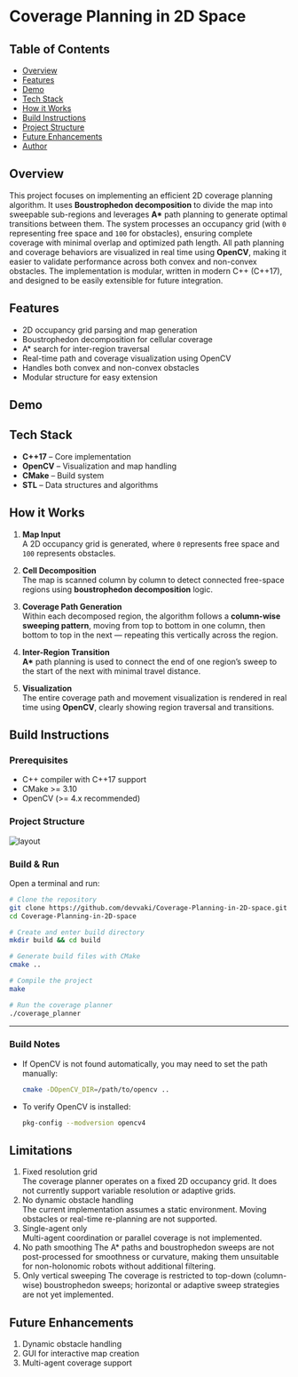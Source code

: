 # Coverage Planning in 2D Space

## Table of Contents
- [Overview](#-overview)
- [Features](#-features)
- [Demo](#-demo)
- [Tech Stack](#-tech-stack)
- [How it Works](#-how-it-works)
- [Build Instructions](#-build-instructions)
- [Project Structure](#-project-structure)
- [Future Enhancements](#-future-enhancements)
- [Author](#-author)

## Overview
This project focuses on implementing an efficient 2D coverage planning algorithm. 
It uses **Boustrophedon decomposition** to divide the map into sweepable sub-regions and leverages **A\*** path planning to generate optimal transitions between them. 
The system processes an occupancy grid (with `0` representing free space and `100` for obstacles), ensuring complete coverage with minimal overlap and optimized path length. All path planning and coverage behaviors are visualized in real time using **OpenCV**, making it easier to validate performance across both convex and non-convex obstacles. 
The implementation is modular, written in modern C++ (C++17), and designed to be easily extensible for future integration.

## Features
- 2D occupancy grid parsing and map generation  
- Boustrophedon decomposition for cellular coverage  
- A\* search for inter-region traversal  
- Real-time path and coverage visualization using OpenCV  
- Handles both convex and non-convex obstacles  
- Modular structure for easy extension

## Demo

## Tech Stack

- **C++17** – Core implementation  
- **OpenCV** – Visualization and map handling  
- **CMake** – Build system  
- **STL** – Data structures and algorithms

## How it Works

1. **Map Input**  
   A 2D occupancy grid is generated, where `0` represents free space and `100` represents obstacles.

2. **Cell Decomposition**  
   The map is scanned column by column to detect connected free-space regions using **boustrophedon decomposition** logic.

3. **Coverage Path Generation**  
   Within each decomposed region, the algorithm follows a **column-wise sweeping pattern**, moving from top to bottom in one column, then bottom to top in the next — repeating this vertically across the region.

4. **Inter-Region Transition**  
   **A\*** path planning is used to connect the end of one region’s sweep to the start of the next with minimal travel distance.

5. **Visualization**  
   The entire coverage path and movement visualization is rendered in real time using **OpenCV**, clearly showing region traversal and transitions.

## Build Instructions
### Prerequisites
- C++ compiler with C++17 support
- CMake >= 3.10
- OpenCV (>= 4.x recommended)

### Project Structure
![layout](https://github.com/user-attachments/assets/a9656db4-6adf-492e-8639-8b12839f51f2)

### Build & Run
Open a terminal and run:

```bash
# Clone the repository
git clone https://github.com/devvaki/Coverage-Planning-in-2D-space.git
cd Coverage-Planning-in-2D-space

# Create and enter build directory
mkdir build && cd build

# Generate build files with CMake
cmake ..

# Compile the project
make

# Run the coverage planner
./coverage_planner
```

---

### Build Notes

- If OpenCV is not found automatically, you may need to set the path manually:
  ```bash
  cmake -DOpenCV_DIR=/path/to/opencv ..
  ```

- To verify OpenCV is installed:
  ```bash
  pkg-config --modversion opencv4
  ```
## Limitations
1. Fixed resolution grid  
  The coverage planner operates on a fixed 2D occupancy grid. It does not currently support variable resolution or adaptive grids.
2. No dynamic obstacle handling  
  The current implementation assumes a static environment. Moving obstacles or real-time re-planning are not supported.
3. Single-agent only  
   Multi-agent coordination or parallel coverage is not implemented.
4. No path smoothing 
  The A\* paths and boustrophedon sweeps are not post-processed for smoothness or curvature, making them unsuitable for non-holonomic robots without additional filtering.
5. Only vertical sweeping
  The coverage is restricted to top-down (column-wise) boustrophedon sweeps; horizontal or adaptive sweep strategies are not yet implemented.

## Future Enhancements 
1. Dynamic obstacle handling
2. GUI for interactive map creation
3. Multi-agent coverage support
